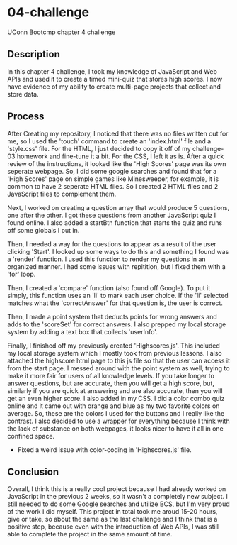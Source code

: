 # 04-challenge
UConn Bootcmp chapter 4 challenge

## Description
In this chapter 4 challenge, I took my knowledge of JavaScript and Web APIs and used it to create a timed mini-quiz that stores high scores.  I now have evidence of my ability to create multi-page projects that collect and store data.

## Process
After Creating my repository, I noticed that there was no files written out for me, so I used the 'touch' command to create an 'index.html' file and a 'style.css' file.  For the HTML, I just decided to copy it off of my challenge-03 homework and fine-tune it a bit.  For the CSS, I left it as is.  After a quick review of the instructions, it looked like the 'High Scores' page was its own seperate webpage.  So, I did some google searches and found that for a 'High Scores' page on simple games like Minesweeper, for example, it is common to have 2 seperate HTML files.  So I created 2 HTML files and 2 JavaScript files to complement them.

Next, I worked on creating a question array that would produce 5 questions, one after the other.  I got these questions from another JavaScript quiz I found online.  I also added a startBtn function that starts the quiz and runs off some globals I put in.

Then, I needed a way for the questions to appear as a result of the user clicking 'Start'.  I looked up some ways to do this and something I found was a 'render' function.  I used this function to render my questions in an organized manner.  I had some issues with repitition, but I fixed them with a 'for' loop.

Then, I created a 'compare' function (also found off Google).  To put it simply, this function uses an 'li' to mark each user choice.  If the 'li' selected matches what the 'correctAnswer' for that question is, the user is correct.

Then, I made a point system that deducts points for wrong answers and adds to the 'scoreSet' for correct answers.  I also prepped my local storage system by adding a text box that collects 'userInfo'.

Finally, I finished off my previously created 'Highscores.js'.  This included my local storage system which I mostly took from previous lessons.  I also attached the highscore html page to this js file so that the user can access it from the start page.  I messed around with the point system as well, trying to make it more fair for users of all knowledge levels.  If you take longer to answer questions, but are accurate, then you will get a high score, but, similarly if you are quick at answering and are also accurate, then you will get an even higher score.  I also added in my CSS.  I did a color combo quiz online and it came out with orange and blue as my two favorite colors on average.  So, these are the colors I used for the buttons and I really like the contrast.  I also decided to use a wrapper for everything because I think with the lack of substance on both webpages, it looks nicer to have it all in one confined space.

 - Fixed a weird issue with color-coding in 'Highscores.js' file.

## Conclusion
Overall, I think this is a really cool project because I had already worked on JavaScript in the previous 2 weeks, so it wasn't a completely new subject.  I still needed to do some Google searches and utilize BCS, but I'm very proud of the work I did myself.  This project in total took me aroud 15-20 hours, give or take, so about the same as the last challenge and I think that is a positive step, because even with the introduction of Web APIs, I was still able to complete the project in the same amount of time.
